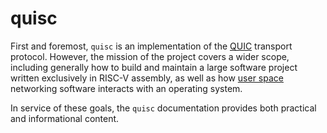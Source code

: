 # quisc

First and foremost, `quisc` is an implementation of the
[QUIC](https://quicwg.org/) transport protocol. However, the mission of the
project covers a wider scope, including generally how to build and maintain a
large software project written exclusively in RISC-V assembly, as well as how
[user space](https://en.wikipedia.org/wiki/User_space_and_kernel_space)
networking software interacts with an operating system.

In service of these goals, the `quisc` documentation provides both practical and
informational content.